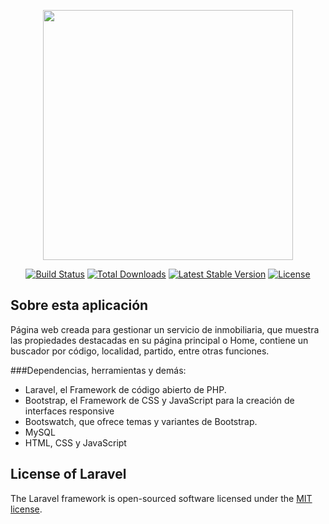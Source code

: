 <p align="center"><a href="https://laravel.com" target="_blank"><img src="https://raw.githubusercontent.com/laravel/art/master/logo-lockup/5%20SVG/2%20CMYK/1%20Full%20Color/laravel-logolockup-cmyk-red.svg" width="400"></a></p>

<p align="center">
<a href="https://travis-ci.org/laravel/framework"><img src="https://travis-ci.org/laravel/framework.svg" alt="Build Status"></a>
<a href="https://packagist.org/packages/laravel/framework"><img src="https://img.shields.io/packagist/dt/laravel/framework" alt="Total Downloads"></a>
<a href="https://packagist.org/packages/laravel/framework"><img src="https://img.shields.io/packagist/v/laravel/framework" alt="Latest Stable Version"></a>
<a href="https://packagist.org/packages/laravel/framework"><img src="https://img.shields.io/packagist/l/laravel/framework" alt="License"></a>
</p>

## Sobre esta aplicación

Página web creada para gestionar un servicio de inmobiliaria, que muestra las propiedades destacadas en su página principal o Home, contiene un buscador por código, localidad, partido, entre otras funciones. 

###Dependencias, herramientas y demás:

- Laravel, el Framework de código abierto de PHP.
- Bootstrap, el Framework de CSS y JavaScript para la creación de interfaces responsive
- Bootswatch, que ofrece temas y variantes de Bootstrap.
- MySQL
- HTML, CSS y JavaScript

## License of Laravel

The Laravel framework is open-sourced software licensed under the [MIT license](https://opensource.org/licenses/MIT).
